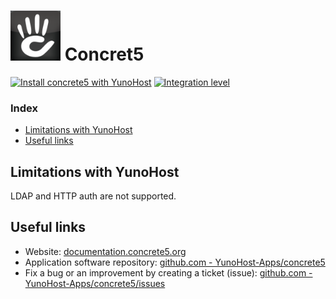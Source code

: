 # <img src="/images/concrete5_logo.png" height="80px" alt="Concrete5's logo"> Concret5

[![Install concrete5 with YunoHost](https://install-app.yunohost.org/install-with-yunohost.png)](https://install-app.yunohost.org/?app=concrete5) [![Integration level](https://dash.yunohost.org/integration/concrete5.svg)](https://dash.yunohost.org/appci/app/concrete5)

### Index

- [Limitations with YunoHost](#limitations-with-yunohost)
- [Useful links](#useful-links)

## Limitations with YunoHost

LDAP and HTTP auth are not supported.

## Useful links

+ Website: [documentation.concrete5.org](https://documentation.concrete5.org/)
+ Application software repository: [github.com - YunoHost-Apps/concrete5](https://github.com/YunoHost-Apps/concrete5_ynh)
+ Fix a bug or an improvement by creating a ticket (issue): [github.com - YunoHost-Apps/concrete5/issues](https://github.com/YunoHost-Apps/concrete5_ynh/issues)
